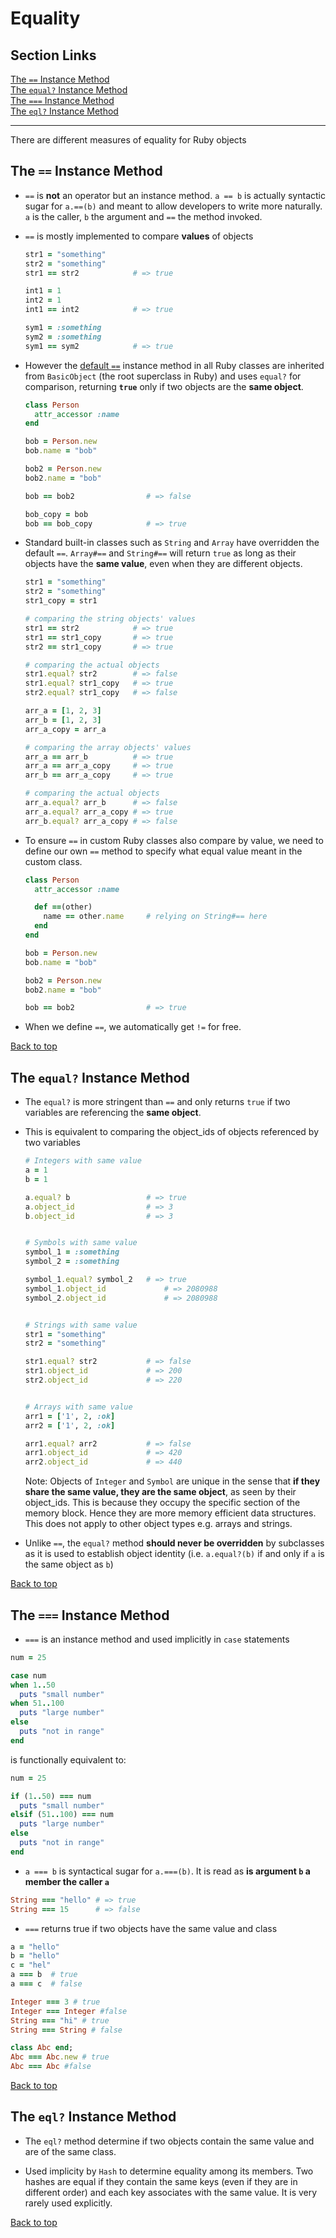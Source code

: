 # Equality

## Section Links
[The `==` Instance Method](#the--instance-method)\
[The `equal?` Instance Method](#the-equal-instance-method)\
[The `===` Instance Method](#the--instance-method-1)\
[The `eql?` Instance Method](#the-eql-instance-method)

---

There are different measures of equality for Ruby objects

## The `==` Instance Method
- `==` is **not** an operator but an instance method. `a == b` is actually syntactic sugar for `a.==(b)` and meant to allow developers to write more naturally. `a` is the caller, `b` the argument and `==` the method invoked.

- `==` is mostly implemented to compare **values** of objects
	```ruby
	str1 = "something"
	str2 = "something"
	str1 == str2            # => true

	int1 = 1
	int2 = 1
	int1 == int2            # => true

	sym1 = :something
	sym2 = :something
	sym1 == sym2            # => true
	```

- However the [default `==`](https://docs.ruby-lang.org/en/master/BasicObject.html#method-i-3D-3D) instance method in all Ruby classes are inherited from `BasicObject` (the root superclass in Ruby) and uses `equal?` for comparison, returning **`true`** only if two objects are the **same object**.
	```ruby
	class Person
	  attr_accessor :name
	end

	bob = Person.new
	bob.name = "bob"

	bob2 = Person.new
	bob2.name = "bob"

	bob == bob2                # => false

	bob_copy = bob
	bob == bob_copy            # => true
	```

- Standard built-in classes such as `String` and `Array` have overridden the default `==`. `Array#==` and `String#==` will return `true` as long as their objects have the **same value**, even when they are different objects.
	```ruby
	str1 = "something"
	str2 = "something"
	str1_copy = str1

	# comparing the string objects' values
	str1 == str2            # => true
	str1 == str1_copy       # => true
	str2 == str1_copy       # => true

	# comparing the actual objects
	str1.equal? str2        # => false
	str1.equal? str1_copy   # => true
	str2.equal? str1_copy   # => false
	```

	```ruby
	arr_a = [1, 2, 3]
	arr_b = [1, 2, 3]
	arr_a_copy = arr_a

	# comparing the array objects' values
	arr_a == arr_b 			# => true
	arr_a == arr_a_copy     # => true
	arr_b == arr_a_copy     # => true

	# comparing the actual objects
	arr_a.equal? arr_b      # => false
	arr_a.equal? arr_a_copy # => true
	arr_b.equal? arr_a_copy # => false
	```

- To ensure `==` in custom Ruby classes also compare by value, we need to define our own `==` method to specify what equal value meant in the custom class.
	```ruby
	class Person
	  attr_accessor :name

	  def ==(other)
		name == other.name     # relying on String#== here
	  end
	end

	bob = Person.new
	bob.name = "bob"

	bob2 = Person.new
	bob2.name = "bob"

	bob == bob2                # => true
	```

- When we define `==`, we automatically get `!=` for free.

[Back to top](#section-links)


## The `equal?` Instance Method
- The `equal?` is more stringent than `==` and only returns `true` if two variables are referencing the **same object**.

- This is equivalent to comparing the object_ids of objects referenced by two variables
	```ruby
	# Integers with same value
	a = 1
	b = 1

	a.equal? b                 # => true
	a.object_id                # => 3
	b.object_id                # => 3


	# Symbols with same value
	symbol_1 = :something
	symbol_2 = :something

	symbol_1.equal? symbol_2   # => true
	symbol_1.object_id			   # => 2080988
	symbol_2.object_id			   # => 2080988


	# Strings with same value
	str1 = "something"
	str2 = "something"

	str1.equal? str2           # => false
	str1.object_id             # => 200
	str2.object_id             # => 220


	# Arrays with same value
	arr1 = ['1', 2, :ok]
	arr2 = ['1', 2, :ok]

	arr1.equal? arr2           # => false
	arr1.object_id             # => 420
	arr2.object_id             # => 440
	```
	Note: Objects of `Integer` and `Symbol` are unique in the sense that **if they share the same value, they are the same object**, as seen by their object_ids. This is because they occupy the specific section of the memory block. Hence they are more memory efficient data structures. This does not apply to other object types e.g. arrays and strings.

- Unlike `==`, the `equal?` method **should never be overridden** by subclasses as it is used to establish object identity (i.e. `a.equal?(b)` if and only if `a` is the same object as `b`)

[Back to top](#section-links)


## The `===` Instance Method
- `===` is an instance method and used implicitly in `case` statements
```ruby
num = 25

case num
when 1..50
  puts "small number"
when 51..100
  puts "large number"
else
  puts "not in range"
end
```

is functionally equivalent to:
```Ruby
num = 25

if (1..50) === num
  puts "small number"
elsif (51..100) === num
  puts "large number"
else
  puts "not in range"
end
```

- `a === b` is syntactical sugar for `a.===(b)`. It is read as **is argument `b` a member the caller `a`**
```ruby
String === "hello" # => true
String === 15      # => false
```

- `===` returns true if two objects have the same value and class
```Ruby
a = "hello"
b = "hello"
c = "hel" 
a === b  # true
a === c  # false

Integer === 3 # true
Integer === Integer #false
String === "hi" # true
String === String # false

class Abc end;
Abc === Abc.new # true
Abc === Abc #false
```

[Back to top](#section-links)


## The `eql?` Instance Method
- The `eql?` method determine if two objects contain the same value and are of the same class.

- Used implicity by `Hash` to determine equality among its members. Two hashes are equal if they contain the same keys (even if they are in different order) and each key associates with the same value. It is very rarely used explicitly.

[Back to top](#section-links)